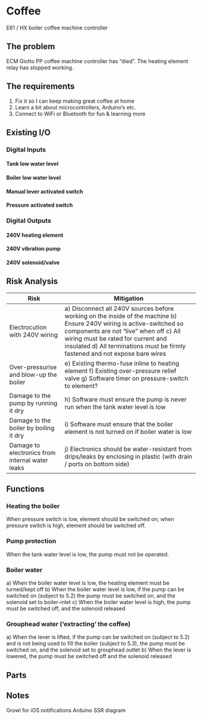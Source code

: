# Coffee
E61 / HX boiler coffee machine controller

## The problem
ECM Giotto PP coffee machine controller has “died”. The heating element relay has stopped working.
## The requirements
1. Fix it so I can keep making great coffee at home
2. Learn a bit about microcontrollers, Arduino’s etc.
3. Connect to WiFi or Bluetooth for fun & learning more
## Existing I/O
### Digital Inputs
#### Tank low water level
#### Boiler low water level
#### Manual lever activated switch
#### Pressure activated switch
### Digital Outputs
#### 240V heating element
#### 240V vibration pump
#### 240V solenoid/valve
## Risk Analysis
Risk | Mitigation
---- | ----------
Electrocution with 240V wiring | a)	Disconnect all 240V sources before working on the inside of the machine b)	Ensure 240V wiring is active-switched so components are not “live” when off c)	All wiring must be rated for current and insulated d)	All terminations must be firmly fastened and not expose bare wires
Over-pressurise and blow-up the boiler | e)	Existing thermo-fuse inline to heating element f)	Existing over-pressure relief valve g)	Software timer on pressure-switch to element?
Damage to the pump by running it dry | h)	Software must ensure the pump is never run when the tank water level is low
Damage to the boiler by boiling it dry | i)	Software must ensure that the boiler element is not turned on if boiler water is low
Damage to electronics from internal water leaks | j)	Electronics should be water-resistant from drips/leaks by enclosing in plastic (with drain / ports on bottom side)
## Functions
### Heating the boiler
When pressure switch is low, element should be switched on; when pressure switch is high, element should be switched off.
### Pump protection
When the tank water level is low, the pump must not be operated.
### Boiler water
a)	When the boiler water level is low, the heating element must be turned/kept off
b)	When the boiler water level is low, if the pump can be switched on (subject to 5.2) the pump must be switched on, and the solenoid set to boiler-inlet
c)	When the boiler water level is high, the pump must be switched off, and the solenoid released
### Grouphead water (‘extracting’ the coffee)
a)	When the lever is lifted, if the pump can be switched on (subject to 5.2) and is not being used to fill the boiler (subject to 5.3), the pump must be switched on, and the solenoid set to grouphead outlet
b)	When the lever is lowered, the pump must be switched off and the solenoid released
## Parts
 
## Notes
Growl for iOS notifications
Arduino SSR
diagram

